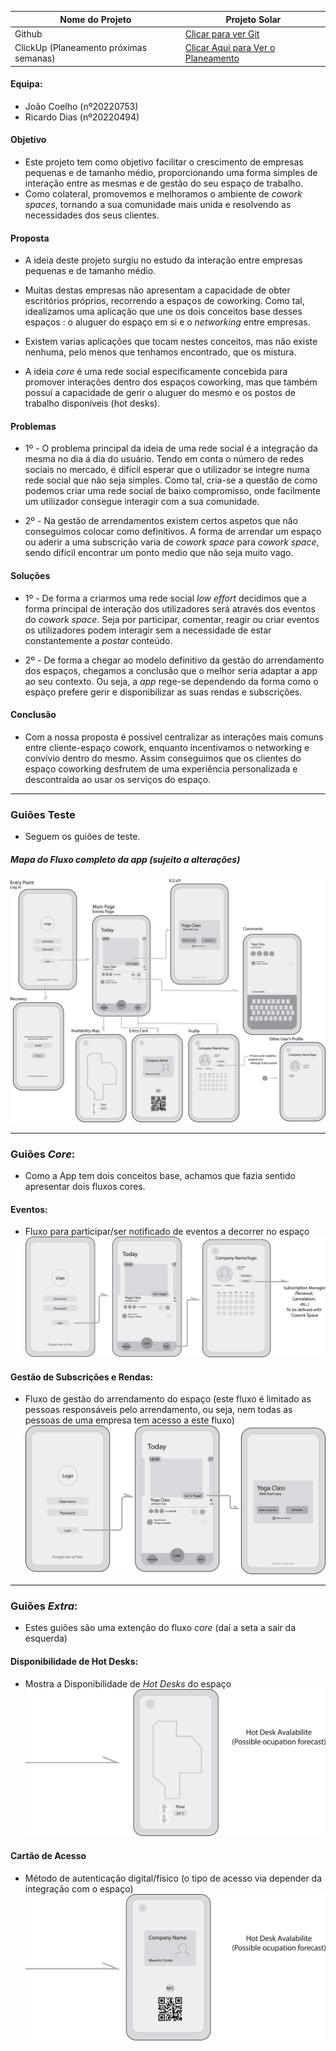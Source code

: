 | Nome do Projeto | Projeto Solar |
|---|---|
|Github | [Clicar para ver Git](https://github.com/AquarioDeterminado/Projeto_Semestre_3.git) |
|ClickUp (Planeamento próximas semanas) | [Clicar Aqui para Ver o Planeamento](https://app.clickup.com/9015003806/v/s/90150012798) |

#### Equipa:
 - João Coelho (nº20220753) 
 - Ricardo Dias (nº20220494)

#### Objetivo 
 - Este projeto tem como objetivo facilitar o crescimento de empresas pequenas e de tamanho médio, proporcionando uma forma simples de interação entre as mesmas e de gestão do seu espaço de trabalho. 
 - Como colateral, promovemos e melhoramos o ambiente de *cowork spaces*, tornando a sua comunidade mais unida e resolvendo as necessidades dos seus clientes.

#### Proposta
 - A ideia deste projeto surgiu no estudo da interação entre empresas pequenas e de tamanho médio. 
 - Muitas destas empresas não apresentam a capacidade de obter escritórios próprios, recorrendo a espaços de coworking. Como tal, idealizamos uma aplicação que une os dois conceitos base desses espaços : o aluguer do espaço em si e o *networking* entre empresas. 

 - Existem varias aplicações que tocam nestes conceitos, mas não existe nenhuma, pelo menos que tenhamos encontrado, que os mistura.

 - A ideia *core* é uma rede social especificamente concebida para promover interações dentro dos espaços coworking, mas que também possuí a capacidade de gerir o aluguer do mesmo e os postos de trabalho disponíveis (hot desks).

#### Problemas
 - 1º - O problema principal da ideia de uma rede social é a integração da mesma no dia á dia do usuário. Tendo em conta o número de redes sociais no mercado, é difícil esperar que o utilizador se integre numa rede social que não seja simples. Como tal, cria-se a questão de como podemos criar uma rede social de baixo compromisso, onde facilmente um utilizador consegue interagir com a sua comunidade.
 
 - 2º - Na gestão de arrendamentos existem certos aspetos que não conseguimos colocar como definitivos. A forma de arrendar um espaço ou aderir a uma subscrição varia de *cowork space* para *cowork space*, sendo difícil encontrar um ponto medio que não seja muito vago.

#### Soluções
 - 1º - De forma a criarmos uma rede social *low effort* decidimos que a forma principal de interação dos utilizadores será através dos eventos do *cowork space*. Seja por participar, comentar, reagir ou criar eventos os utilizadores podem interagir sem a necessidade de estar constantemente a *postar* conteúdo. 

 - 2º - De forma a chegar ao modelo definitivo da gestão do arrendamento dos espaços, chegamos a conclusão que o melhor seria adaptar a app ao seu contexto. Ou seja, a *app* rege-se dependendo da forma como o espaço prefere gerir e disponibilizar as suas rendas e subscrições.

#### Conclusão
 - Com a nossa proposta é possível centralizar as interações mais comuns entre cliente-espaço cowork, enquanto incentivamos o networking e convívio dentro do mesmo. Assim conseguimos que os clientes do espaço coworking desfrutem de uma experiência personalizada e descontraída ao usar os serviços do espaço.

---
### Guiões Teste
 - Seguem os guiões de teste. 

##### Mapa do Fluxo completo da app (sujeito a alterações)
![](/proposta/assets/User%20Flow%20-%20Cowork%20Space%20Manager%20[Recovered]-01.png)

---
### Guiões *Core*:
 - Como a App tem dois conceitos base, achamos que fazia sentido apresentar dois fluxos cores.

#### Eventos:
 - Fluxo para participar/ser notificado de eventos a decorrer no espaço
![](/proposta/assets/User%20Flow%20-%20Cowork%20Space%20Manager%20[Recovered]-02.png)

#### Gestão de Subscrições e Rendas:
- Fluxo de gestão do arrendamento do espaço (este fluxo é limitado as pessoas responsáveis pelo arrendamento, ou seja, nem todas as pessoas de uma empresa tem acesso a este fluxo)
![](/proposta/assets/User%20Flow%20-%20Cowork%20Space%20Manager%20[Recovered]-03.png)
---
### Guiões *Extra*:
 - Estes guiões são uma extenção do fluxo *core* (daí a seta a sair da esquerda) 
#### Disponibilidade de Hot Desks:
 - Mostra a Disponibilidade de *Hot Desks* do espaço
![](/proposta/assets/User%20Flow%20-%20Cowork%20Space%20Manager%20[Recovered]-04.png)
#### Cartão de Acesso
 - Método de autenticação digital/físico (o tipo de acesso via depender da integração com o espaço)
![](/proposta/assets/User%20Flow%20-%20Cowork%20Space%20Manager%20[Recovered]-05.png)